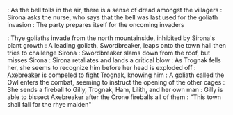 : As the bell tolls in the air, there is a sense of dread amongst the villagers
	: Sirona asks the nurse, who says that the bell was last used for the goliath invasion
	: The party prepares itself for the oncoming invaders

: Thye goliaths invade from the north mountainside, inhibited by Sirona's plant growth
	: A leading goliath, Swordbreaker, leaps onto the town hall then tries to challenge Sirona
	: Swordbreaker slams down from the roof, but misses Sirona
		: Sirona retaliates and lands a critical blow
	: As Trognak fells her, she seems to recognize him before her head is exploded off
	: Axebreaker is compeled to fight Trognak, knowing him
	: A goliath called the Owl enters the combat, seeming to instruct the opening of the other cages
		: She sends a fireball to Gilly, Trognak, Ham, Lilith, and her own man
	: Gilly is able to bissect Axebreaker after the Crone fireballs all of them
	: "This town shall fall for the rhye maiden"
	

